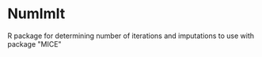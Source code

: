 # NumImIt
R package for determining number of iterations and imputations to use with package "MICE"
